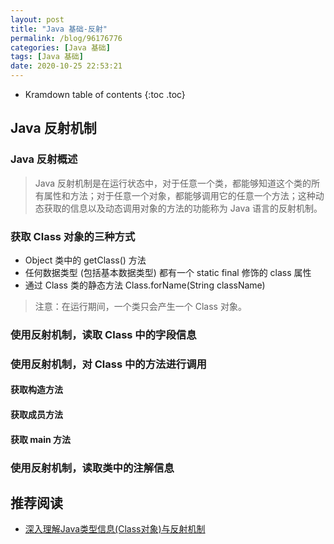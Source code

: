 ```yaml
---
layout: post
title: "Java 基础-反射"
permalink: /blog/96176776
categories: [Java 基础]
tags: [Java 基础]
date: 2020-10-25 22:53:21
---
```


* Kramdown table of contents
{:toc .toc}
## Java 反射机制

### Java 反射概述

> Java 反射机制是在运行状态中，对于任意一个类，都能够知道这个类的所有属性和方法；对于任意一个对象，都能够调用它的任意一个方法；这种动态获取的信息以及动态调用对象的方法的功能称为 Java 语言的反射机制。

### 获取 Class 对象的三种方式

- Object 类中的 getClass() 方法
- 任何数据类型 (包括基本数据类型) 都有一个 static final 修饰的 class 属性
- 通过 Class 类的静态方法 Class.forName(String className)

> 注意：在运行期间，一个类只会产生一个 Class 对象。

### 使用反射机制，读取 Class 中的字段信息

### 使用反射机制，对 Class 中的方法进行调用

#### 获取构造方法

#### 获取成员方法

#### 获取 main 方法

### 使用反射机制，读取类中的注解信息

## 推荐阅读

- [深入理解Java类型信息(Class对象)与反射机制](https://blog.csdn.net/javazejian/article/details/70768369)
